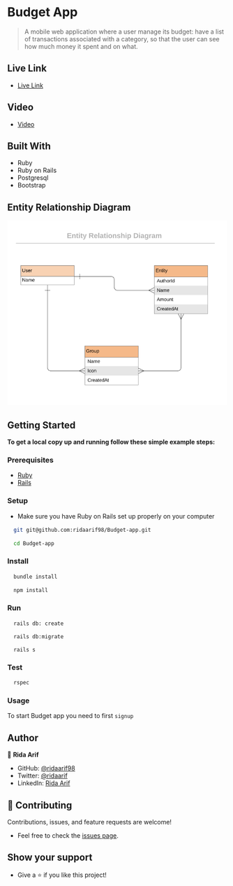 # Budget App

> A mobile web application where a user manage its budget: have a list of transactions associated with a category, so that the user can see how much money it spent and on what.

## Live Link

- [Live Link](https://budget-app-177k.onrender.com/)

## Video

- [Video](https://www.loom.com/share/58e07b401609459dbded6b3987db7380)

## Built With

- Ruby
- Ruby on Rails
- Postgresql
- Bootstrap

## Entity Relationship Diagram

![screenshot](./app/assets/images/erd_diagram.png)

## Getting Started

**To get a local copy up and running follow these simple example steps:**
### Prerequisites

- [Ruby](https://www.ruby-lang.org/en/)
- [Rails](https://gorails.com/)

### Setup

- Make sure you have Ruby on Rails set up properly on your computer

``` sh 
  git git@github.com:ridaarif98/Budget-app.git
``` 
``` sh 
  cd Budget-app
```

### Install

```sh
  bundle install
```

```sh
  npm install
```
### Run

```
  rails db: create
```

```
  rails db:migrate
```

```
  rails s
```

### Test

```sh
  rspec
```
### Usage

To start Budget app you need to first `signup`

## Author

👤 **Rida Arif**

- GitHub: [@ridaarif98](https://github.com/ridaarif98)
- Twitter: [@ridaarif](https://twitter.com/Rida29984906)
- LinkedIn: [Rida Arif](https://www.linkedin.com/in/rida-arif-90945520b/)

## 🤝 Contributing

Contributions, issues, and feature requests are welcome!

- Feel free to check the [issues page](https://github.com/ridaarif98/Budget-app/issues).

## Show your support

- Give a ⭐️ if you like this project!

